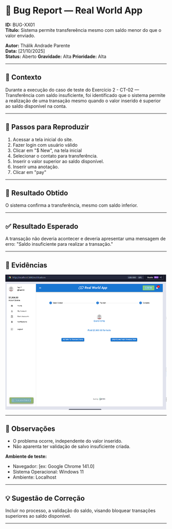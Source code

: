 # 🐞 Bug Report — Real World App
**ID:** BUG-XX01  
**Título:** Sistema permite transfereência mesmo com saldo menor do que o valor enviado.

**Autor:** Thálik Andrade Parente  
**Data:** [21/10/2025]  
**Status:** Aberto 
**Gravidade:**  Alta 
**Prioridade:**  Alta  

---

## 🧭 Contexto
Durante a execução do caso de teste do Exercício 2 - CT-02 — Transferência com saldo insuficiente, foi identificado que o sistema permite a realização de uma transação mesmo quando o valor inserido é superior ao saldo disponível na conta.

---

## 🔄 Passos para Reproduzir
1. Acessar a tela inicial do site.
2. Fazer login com usuário válido
3. Clicar em "$ New", na tela inicial
4. Selecionar o contato para transferência.
5. Inserir o valor superior ao saldo disponível.
6. Inserir uma anotação.
7. Clicar em "pay"

---

## 🧪 Resultado Obtido
O sistema confirma a transferência, mesmo com saldo inferior.

---

## ✅ Resultado Esperado
A transação não deveria acontecer e deveria apresentar uma mensagem de erro: "Saldo insuficiente para realizar a transação."

---

## 📸 Evidências
![Bug evidência](./evidencias/bug-01-transferencia-saldo-insuficiente.png)

---

## 💬 Observações
* O problema ocorre, independente do valor inserido.
* Não aparenta ter validação de salvo insuficiente criada.

**Ambiente de teste:**  
- Navegador: [ex: Google Chrome 141.0]  
- Sistema Operacional: Windows 11
- Ambiente: Localhost

---

## 💡 Sugestão de Correção
Incluir no processo, a validação do saldo, visando bloquear transações superiores ao saldo disponível.

---

